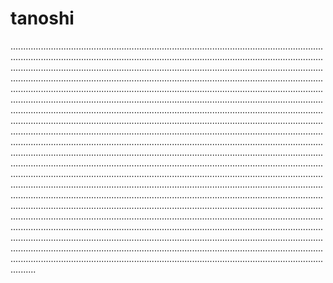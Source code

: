 # tanoshi
......................................................................................................................................................................................................................................................................................................................................................................................................................................................................................................................................................................................................................................................................................................................................................................................................................................................................................................................................................................................................................................................................................................................................................................................................................................................................................................................................................................................................................................................................................................................................................................................................................................................................................................................................................................................................................................................................................................................................................................................................................................................................................................................................................................................................................................................................................................................................................................................................................................................................................................................................................................................................................................................................................................................